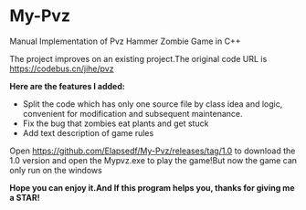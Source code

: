 # My-Pvz
Manual Implementation of Pvz Hammer Zombie Game in C++

The project improves on an existing project.The original code URL is https://codebus.cn/jihe/pvz

**Here are the features I added:**
- Split the code which has only one source file by class idea and logic, convenient for modification and subsequent maintenance.
- Fix the bug that zombies eat plants and get stuck
- Add text description of game rules

Open https://github.com/Elapsedf/My-Pvz/releases/tag/1.0 to download the 1.0 version and open the Mypvz.exe to play the game!But now the game can only run on the windows

**Hope you can enjoy it.And If this program helps you, thanks for giving me a STAR!**
